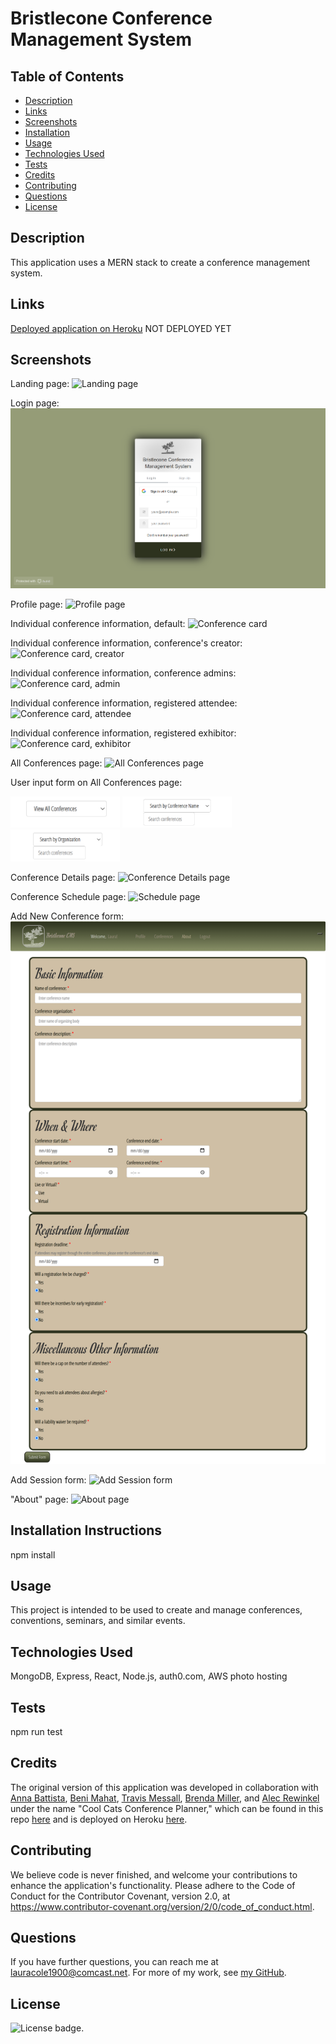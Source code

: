 # Bristlecone Conference Management System

## Table of Contents

* [Description](#description)
* [Links](#links)
* [Screenshots](#screenshots)
* [Installation](#installation)
* [Usage](#usage)
* [Technologies Used](#technologies)
* [Tests](#tests)
* [Credits](#credits)
* [Contributing](#contributing)
* [Questions](#questions)
* [License](#license)

## Description

This application uses a MERN stack to create a conference management system.

## Links

[Deployed application on Heroku](https://#) NOT DEPLOYED YET

## Screenshots

Landing page:
![Landing page](assets/bcms-landing-page-screenshot.png)

Login page:
![Login page](assets/bcms-login-screenshot.png)

Profile page:
![Profile page](assets/bcms-profile-page-screenshot.png)

Individual conference information, default:
![Conference card](assets/bcms-conference-card-default-screenshot.png)

Individual conference information, conference's creator:
![Conference card, creator](assets/bcms-conference-card-creator-screenshot.png)

Individual conference information, conference admins:
![Conference card, admin](assets/bcms-conference-card-admin-screenshot.png)

Individual conference information, registered attendee:
![Conference card, attendee](assets/bcms-conference-card-attendee-screenshot.png)

Individual conference information, registered exhibitor:
![Conference card, exhibitor](assets/bcms-conference-card-exhibitor-screenshot.png)

All Conferences page:
![All Conferences page](assets/bcms-all-conf-screenshot.png)

User input form on All Conferences page:

<img src="assets/bcms-conf-user-input-default-screenshot.png" alt="Default: View All" width="175px"> <img src="assets/bcms-conf-user-input-conf-name-screenshot.png" alt="Search by Conference Name" width="175px"> <img src="assets/bcms-conf-user-input-conf-org-screenshot.png" alt="Search by Conference Organization" width="175px">

Conference Details page:
![Conference Details page](assets/bcms-conf-details-screenshot.png)

Conference Schedule page:
![Schedule page](assets/bcms-schedule-screenshot.png)

Add New Conference form:
![Add New Conference form](assets/bcms-new-conf-form-screenshot.png)

Add Session form:
![Add Session form](assets/bcms-add-session-screenshot.png)

"About" page:
![About page](assets/bcms-about-screenshot.png)

## Installation Instructions

npm install

## Usage

This project is intended to be used to create and manage conferences, conventions, seminars, and similar events.

## Technologies Used

MongoDB, Express, React, Node.js, auth0.com, AWS photo hosting

## Tests

npm run test

## Credits

The original version of this application was developed in collaboration with [Anna Battista](https://github.com/abattista24), [Beni Mahat](https://github.com/benimahat1291), [Travis Messall](https://github.com/tmessall), [Brenda Miller](https://github.com/millerbee), and [Alec Rewinkel](https://github.com/arewinkl) under the name "Cool Cats Conference Planner," which can be found in this repo [here](https://github.com/LauraCole1900/conferencePlanner) and is deployed on Heroku [here](https://conference-planner.herokuapp.com/).

## Contributing

We believe code is never finished, and welcome your contributions to enhance the application's functionality. Please adhere to the Code of Conduct for the Contributor Covenant, version 2.0, at https://www.contributor-covenant.org/version/2/0/code_of_conduct.html.

## Questions

If you have further questions, you can reach me at lauracole1900@comcast.net. For more of my work, see [my GitHub](https://github.com/LauraCole1900).

## License

![License badge](https://img.shields.io/badge/license-MIT-brightgreen).